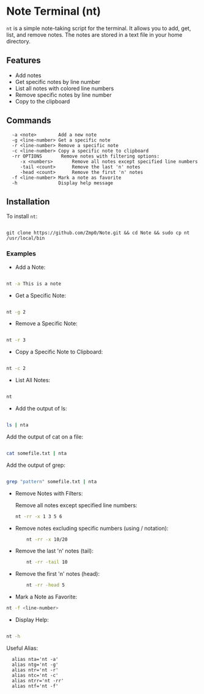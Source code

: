 # Note Terminal (nt)

`nt` is a simple note-taking script for the terminal. It allows you to add, get, list, and remove notes. The notes are stored in a text file in your home directory.

## Features

- Add notes
- Get specific notes by line number
- List all notes with colored line numbers
- Remove specific notes by line number
- Copy to the clipboard

## Commands
```
  -a <note>        Add a new note
  -g <line-number> Get a specific note
  -r <line-number> Remove a specific note
  -c <line-number> Copy a specific note to clipboard
  -rr OPTIONS       Remove notes with filtering options:
     -x <numbers>       Remove all notes except specified line numbers
     -tail <count>      Remove the last 'n' notes
     -head <count>      Remove the first 'n' notes
  -f <line-number> Mark a note as favorite
  -h               Display help message
```

## Installation

To install `nt`:

 ```

git clone https://github.com/Zmp0/Note.git && cd Note && sudo cp nt /usr/local/bin 

 ```


### Examples

- Add a Note:

```sh

nt -a This is a note
   ```
- Get a Specific Note:

```sh

nt -g 2
   ```
- Remove a Specific Note:

```sh

nt -r 3
   ```
- Copy a Specific Note to Clipboard:

```sh

nt -c 2
   ```
- List All Notes:

```sh

nt
   ```
- Add the output of ls:

```sh

ls | nta
   ```
Add the output of cat on a file:

```sh

cat somefile.txt | nta
   ```   
Add the output of grep:

```sh

grep "pattern" somefile.txt | nta
   ```
- Remove Notes with Filters:

    Remove all notes except specified line numbers:

     ```bash
  nt -rr -x 1 3 5 6
   ```
- Remove notes excluding specific numbers (using / notation):
      
  ```bash
      nt -rr -x 10/20
  ```
- Remove the last 'n' notes (tail):
      
  ```bash
      nt -rr -tail 10
  ```
- Remove the first 'n' notes (head):
      
  ```bash
      nt -rr -head 5
  ```
- Mark a Note as Favorite:

```bash
nt -f <line-number>
   ```
- Display Help:

```bash

nt -h
   ```



Useful Alias:


 ```
   alias nta='nt -a'
   alias ntg='nt -g'
   alias ntr='nt -r'
   alias ntc='nt -c'
   alias ntrr='nt -rr'
   alias ntf='nt -f'
 ```
